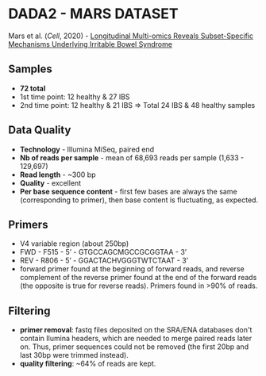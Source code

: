 # DADA2 - MARS DATASET

Mars et al. (_Cell_, 2020) - [Longitudinal Multi-omics Reveals Subset-Specific Mechanisms Underlying Irritable Bowel Syndrome][1]

[1]: https://www.sciencedirect.com/science/article/pii/S0092867420309983


## Samples
- **72 total**
- 1st time point: 12 healthy & 27 IBS
- 2nd time point: 12 healthy & 21 IBS
=> Total 24 IBS & 48 healthy samples

## Data Quality
- **Technology** - Illumina MiSeq, paired end
- **Nb of reads per sample** - mean of 68,693 reads per sample (1,633 - 129,697)
- **Read length** - ~300 bp
- **Quality** - excellent
- **Per base sequence content** - first few bases are always the same (corresponding to primer), then base content is fluctuating, as expected.

## Primers
- V4 variable region (about 250bp)
- FWD - F515 - 5’ - GTGCCAGCMGCCGCGGTAA - 3’
- REV - R806 - 5’ - GGACTACHVGGGTWTCTAAT - 3’
- forward primer found at the beginning of forward reads, and reverse complement of the reverse primer found at the end of the forward reads (the opposite is true for reverse reads). Primers found in >90% of reads.

## Filtering
- **primer removal**: fastq files deposited on the SRA/ENA databases don't contain Ilumina headers, which are needed to merge paired reads later on. Thus, primer sequences could not be removed (the first 20bp and last 30bp were trimmed instead).
- **quality filtering**: \~64% of reads are kept.